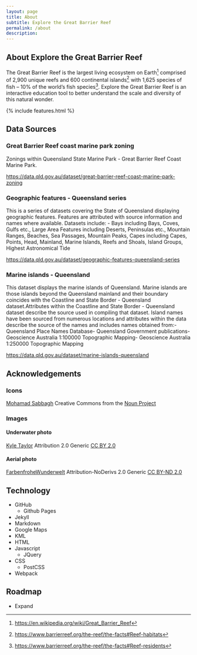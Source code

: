 ```yaml
---
layout: page
title: About
subtitle: Explore the Great Barrier Reef
permalink: /about
description: 
---
```


## About Explore the Great Barrier Reef

The Great Barrier Reef is the largest living ecosystem on Earth[^1] comprised of 2,900 unique reefs and 600 continental islands[^2] with 1,625 species of fish – 10% of the world’s fish species[^3]. Explore the Great Barrier Reef is an interactive education tool to better understand the scale and diversity of this natural wonder.

{% include features.html %}

## Data Sources

### Great Barrier Reef coast marine park zoning

Zonings within Queensland State Marine Park - Great Barrier Reef Coast Marine Park.

<https://data.qld.gov.au/dataset/great-barrier-reef-coast-marine-park-zoning>

### Geographic features - Queensland series

This is a series of datasets covering the State of Queensland displaying geographic features. Features are attributed with source information and names where available. Datasets include: - Bays including Bays, Coves, Gulfs etc., Large Area Features including Deserts, Peninsulas etc., Mountain Ranges, Beaches, Sea Passages, Mountain Peaks, Capes including Capes, Points, Head, Mainland, Marine Islands, Reefs and Shoals, Island Groups, Highest Astronomical Tide

<https://data.qld.gov.au/dataset/geographic-features-queensland-series>

### Marine islands - Queensland

This dataset displays the marine islands of Queensland. Marine islands are those islands beyond the Queensland mainland and their boundary coincides with the Coastline and State Border - Queensland dataset.Attributes within the Coastline and State Border - Queensland dataset describe the source used in compiling that dataset. Island names have been sourced from numerous locations and attributes within the data describe the source of the names and includes names obtained from:- Queensland Place Names Database- Queensland Government publications- Geoscience Australia 1:100000 Topographic Mapping- Geoscience Australia 1:250000 Topographic Mapping

<https://data.qld.gov.au/dataset/marine-islands-queensland>

## Acknowledgements

### Icons

[Mohamad Sabbagh](https://thenounproject.com/Jetro/) Creative Commons from the [Noun Project](https://thenounproject.com/Msabbagh/collection/the-sea/?oq=reef&cidx=0&i=97733)

### Images

#### Underwater photo

[Kyle Taylor](https://www.flickr.com/photos/kyletaylor/) Attribution 2.0 Generic [CC BY 2.0](https://creativecommons.org/licenses/by/2.0/) 

#### Aerial photo

[FarbenfroheWunderwelt](https://www.flickr.com/photos/farbenfrohewunderwelt/) Attribution-NoDerivs 2.0 Generic [CC BY-ND 2.0](https://creativecommons.org/licenses/by-nd/2.0/) 

## Technology

* GitHub
  * Github Pages
* Jekyll
* Markdown
* Google Maps
* KML
* HTML
* Javascript
  * JQuery
* CSS
  * PostCSS
* Webpack

## Roadmap

* Expand

[^1]: https://en.wikipedia.org/wiki/Great_Barrier_Reef
[^2]: https://www.barrierreef.org/the-reef/the-facts#Reef-habitats
[^3]: https://www.barrierreef.org/the-reef/the-facts#Reef-residents